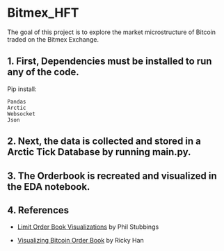# Bitmex_HFT

The goal of this project is to explore the market microstructure of Bitcoin traded on the Bitmex Exchange. 

## 1. First, Dependencies must be installed to run any of the code.

Pip install:
```
Pandas
Arctic
Websocket
Json
```

## 2. Next, the data is collected and stored in a Arctic Tick Database by running main.py.

## 3. The Orderbook is recreated and visualized in the EDA notebook.


## 4. References

* [Limit Order Book Visualizations](http://parasec.net/transmission/order-book-visualisation/) by Phil Stubbings

* [Visualizing Bitcoin Order Book](https://rickyhan.com/jekyll/update/2017/09/24/visualizing-order-book.html) by Ricky Han